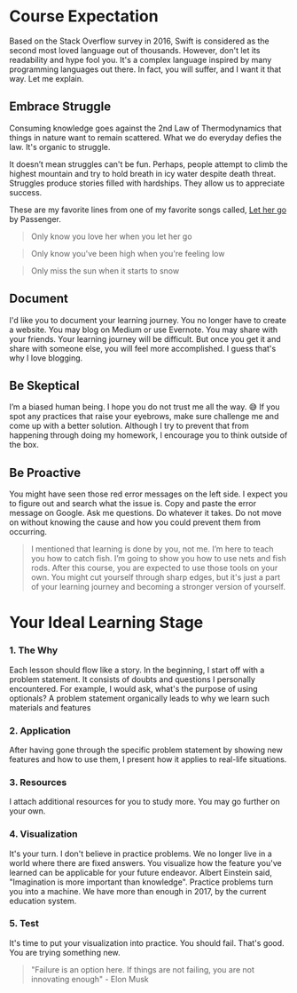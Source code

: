 # Course Expectation
Based on the Stack Overflow survey in 2016, Swift is considered as the second most loved language out of thousands. However, don't let its readability and hype fool you. It's a complex language inspired by many programming languages out there. In fact, you will suffer, and I want it that way. Let me explain.

## Embrace Struggle
Consuming knowledge goes against the 2nd Law of Thermodynamics that things in nature want to remain scattered. What we do everyday defies the law. It's organic to struggle.

It doesn’t mean struggles can't be fun. Perhaps, people attempt to climb the highest mountain and try to hold breath in icy water despite death threat. Struggles produce stories filled with hardships. They allow us to appreciate success.

These are my favorite lines from one of my favorite songs called, [Let her go](https://www.youtube.com/watch?v=RBumgq5yVrA) by Passenger.
> Only know you love her when you let her go

> Only know you've been high when you're feeling low

> Only miss the sun when it starts to snow

## Document
I'd like you to document your learning journey. You no longer have to create a website. You may blog on Medium or use Evernote. You may share with your friends. Your learning journey will be difficult. But once you get it and share with someone else, you will feel more accomplished. I guess that's why I love blogging.


## Be Skeptical
 I’m a biased human being. I hope you do not trust me all the way. 😅 If you spot any practices that raise your eyebrows, make sure challenge me and come up with a better solution. Although I try to prevent that from happening through doing my homework, I encourage you to think outside of the box.

## Be Proactive
You might have seen those red error messages on the left side. I expect you to figure out and search what the issue is. Copy and paste the error message on Google. Ask me questions. Do whatever it takes. Do not move on without knowing the cause and how you could prevent them from occurring.

> I mentioned that learning is done by you, not me. I’m here to teach you how to catch fish. I’m going to show you how to use nets and fish rods. After this course, you are expected to use those tools on your own. You might cut yourself through sharp edges, but it's just a part of your learning journey and becoming a stronger version of yourself.


# Your Ideal Learning Stage
### 1. The Why
Each lesson should flow like a story. In the beginning, I start off with a problem statement. It consists of doubts and questions I personally encountered. For example, I would ask, what's the purpose of using optionals? A problem statement organically leads to why we learn such materials and features

### 2. Application
After having gone through the specific problem statement by showing new features and how to use them, I present how it applies to real-life situations.

### 3. Resources
I attach additional resources for you to study more. You may go further on your own.

### 4. Visualization
It's your turn. I don't believe in practice problems. We no longer live in a world where there are fixed answers. You visualize how the feature you've learned can be applicable for your future endeavor. Albert Einstein said, "Imagination is more important than knowledge". Practice problems turn you into a machine. We have more than enough in 2017, by the current education system.

### 5. Test
It's time to put your visualization into practice. You should fail. That's good. You are trying something new.

> "Failure is an option here. If things are not failing, you are not innovating enough" - Elon Musk
